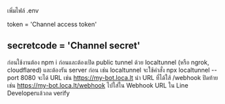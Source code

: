 เพิ่มไฟล์ .env 

token = 'Channel access token'

secretcode = 'Channel secret'
-----------------------------------------------------------------------------------------------------------------

ก่อนใช้งานต้อง npm i ก่อนและต้องเปิด public tunnel ด้วย localtunnel (หรือ ngrok, cloudflared)
และต้องรัน server ก่อน
เช่น localtunnel 
จะใช้คำสั่ง npx localtunnel --port 8080
จะได้ URL เช่น https://my-bot.loca.lt
นำ URL ที่ได้ใส้ /webhook ปิดท้าย เช่น https://my-bot.loca.lt/webhook ไปใส่ใน Webhook URL ใน Line Developerแล้วกด verify
